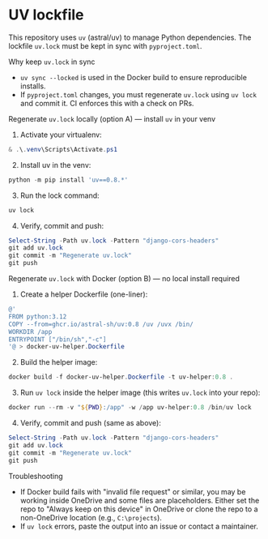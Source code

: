 UV lockfile
===============

This repository uses `uv` (astral/uv) to manage Python dependencies. The lockfile `uv.lock` must be kept in sync with `pyproject.toml`.

Why keep `uv.lock` in sync
- `uv sync --locked` is used in the Docker build to ensure reproducible installs.
- If `pyproject.toml` changes, you must regenerate `uv.lock` using `uv lock` and commit it. CI enforces this with a check on PRs.

Regenerate `uv.lock` locally (option A) — install `uv` in your venv

1. Activate your virtualenv:

```powershell
& .\.venv\Scripts\Activate.ps1
```

2. Install uv in the venv:

```powershell
python -m pip install 'uv==0.8.*'
```

3. Run the lock command:

```powershell
uv lock
```

4. Verify, commit and push:

```powershell
Select-String -Path uv.lock -Pattern "django-cors-headers"
git add uv.lock
git commit -m "Regenerate uv.lock"
git push
```

Regenerate `uv.lock` with Docker (option B) — no local install required

1. Create a helper Dockerfile (one-liner):

```powershell
@'
FROM python:3.12
COPY --from=ghcr.io/astral-sh/uv:0.8 /uv /uvx /bin/
WORKDIR /app
ENTRYPOINT ["/bin/sh","-c"]
'@ > docker-uv-helper.Dockerfile
```

2. Build the helper image:

```powershell
docker build -f docker-uv-helper.Dockerfile -t uv-helper:0.8 .
```

3. Run `uv lock` inside the helper image (this writes `uv.lock` into your repo):

```powershell
docker run --rm -v "${PWD}:/app" -w /app uv-helper:0.8 /bin/uv lock
```

4. Verify, commit and push (same as above):

```powershell
Select-String -Path uv.lock -Pattern "django-cors-headers"
git add uv.lock
git commit -m "Regenerate uv.lock"
git push
```

Troubleshooting
- If Docker build fails with "invalid file request" or similar, you may be working inside OneDrive and some files are placeholders. Either set the repo to "Always keep on this device" in OneDrive or clone the repo to a non-OneDrive location (e.g., `C:\projects`).
- If `uv lock` errors, paste the output into an issue or contact a maintainer.
